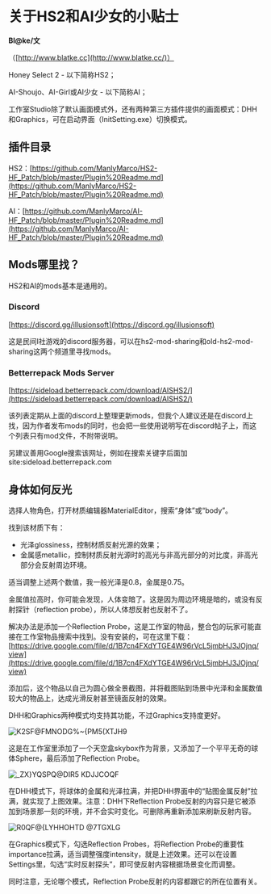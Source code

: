 # 关于HS2和AI少女的小贴士 

**Bl@ke/文**

（[http://www.blatke.cc](http://www.blatke.cc/)）

Honey Select 2 - 以下简称HS2；

AI-Shoujo、AI-Girl或AI少女 - 以下简称AI；

工作室Studio除了默认画面模式外，还有两种第三方插件提供的画面模式：DHH和Graphics，可在启动界面（InitSetting.exe）切换模式。

## 插件目录
HS2：[https://github.com/ManlyMarco/HS2-HF_Patch/blob/master/Plugin%20Readme.md](https://github.com/ManlyMarco/HS2-HF_Patch/blob/master/Plugin%20Readme.md)

AI：[https://github.com/ManlyMarco/AI-HF_Patch/blob/master/Plugin%20Readme.md](https://github.com/ManlyMarco/AI-HF_Patch/blob/master/Plugin%20Readme.md) 
## Mods哪里找？
HS2和AI的mods基本是通用的。

### Discord
[https://discord.gg/illusionsoft](https://discord.gg/illusionsoft)

这是民间I社游戏的discord服务器，可以在hs2-mod-sharing和old-hs2-mod-sharing这两个频道里寻找mods。

### Betterrepack Mods Server
[https://sideload.betterrepack.com/download/AISHS2/](https://sideload.betterrepack.com/download/AISHS2/) 

该列表定期从上面的discord上整理更新mods，但我个人建议还是在discord上找，因为作者发布mods的同时，也会把一些使用说明写在discord帖子上，而这个列表只有mod文件，不附带说明。
 
另建议善用Google搜索该网址，例如在搜索关键字后面加site:sideload.betterrepack.com 
## 身体如何反光
选择人物角色，打开材质编辑器MaterialEditor，搜索“身体”或“body”。

找到该材质下有：

- 光泽glossiness，控制材质反射光源的效果；
- 金属感metallic，控制材质反射光源时的高光与非高光部分的对比度，非高光部分会反射周边环境。

适当调整上述两个数值，我一般光泽是0.8，金属是0.75。

金属值拉高时，你可能会发现，人体变暗了。这是因为周边环境是暗的，或没有反射探针（reflection probe），所以人体想反射也反射不了。

解决办法是添加一个Reflection Probe，这是工作室的物品，整合包的玩家可能直接在工作室物品搜索中找到。没有安装的，可在这里下载：[https://drive.google.com/file/d/1B7cn4FXdYTGE4W96rVcL5jmbHJ3JOjnq/view](https://drive.google.com/file/d/1B7cn4FXdYTGE4W96rVcL5jmbHJ3JOjnq/view) 

添加后，这个物品以自己为圆心做全景截图，并将截图贴到场景中光泽和金属数值较大的物品上，达成光滑反射甚至镜面反射的效果。

DHH和Graphics两种模式均支持其功能，不过Graphics支持度更好。

![K2SF@FMNODG%~{PM5(XTJH9](https://github.com/user-attachments/assets/ccda59fd-eb64-4cab-b86a-a30a8fb22462)

这是在工作室里添加了一个天空盒skybox作为背景，又添加了一个平平无奇的球体Sphere，最后添加了Reflection Probe。

![_ZX}YQSPQ@DIR5 KDJJCOQF](https://github.com/user-attachments/assets/6e7ebace-4715-4a45-89df-8f89f9e71d1e)

在DHH模式下，将球体的金属和光泽拉满，并把DHH界面中的“贴图金属反射”拉满，就实现了上图效果。注意：DHH下Reflection Probe反射的内容只是它被添加到场景那一刻的环境，并不会实时变化。可删除再重新添加来刷新反射内容。

![R0QF@{LYHHOHTD @7TGXLG](https://github.com/user-attachments/assets/446035a2-d443-4012-b305-b9d2b3c35d61)

在Graphics模式下，勾选Reflection Probes，将Reflection Probe的重要性importance拉满，适当调整强度intensity，就是上述效果。还可以在设置Settings里，勾选“实时反射探头”，即可使反射内容根据场景变化而调整。

同时注意，无论哪个模式，Reflection Probe反射的内容都跟它的所在位置有关。
